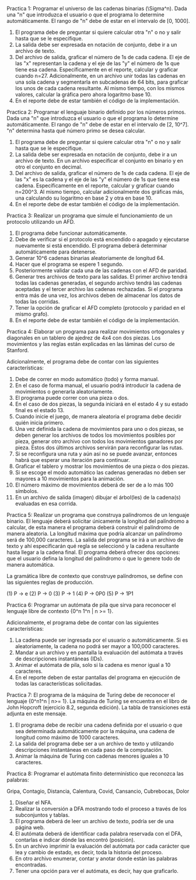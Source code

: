 Practica 1:
Programar el universo de las cadenas binarias (\Sigma^n). Dada una "n" que introduzca el usuario o que el programa lo determine automáticamente. El rango de "n" debe de estar en el intervalo de [0, 1000].

1. El programa debe de preguntar si quiere calcular otra "n" o no y salir hasta que se le especifique.
2. La salida debe ser expresada en notación de conjunto, debe ir a un archivo de texto.
3. Del archivo de salida, graficar el número de 1s de cada cadena. El eje de las "x" representan la cadena y el eje de las "y" el número de 1s que tiene esa cadena. Específicamente en el reporte, calcular y graficar cuando n=27. Adicionalmente, en un archivo unir todas las cadenas en una sola cadena y segmentarla en subcadenas de 64 bits, para graficar los unos de cada cadena resultante. Al mismo tiempo, con los mismos valores, calcular la gráfica pero ahora logaritmo base 10.
4. En el reporte debe de estar también el código de la implementación.


Practica 2:
Programar el lenguaje binario definido por los números primos. Dada una "n" que introduzca el usuario o que el programa lo determine automáticamente. El rango de "n" debe de estar en el intervalo de [2, 10^7]. "n" determina hasta qué número primo se desea calcular.

1. El programa debe de preguntar si quiere calcular otra "n" o no y salir hasta que se le especifique.
2. La salida debe ser expresada en notación de conjunto, debe ir a un archivo de texto. En un archivo especificar el conjunto en binario y en otro el conjunto en decimal.
3. Del archivo de salida, graficar el número de 1s de cada cadena. El eje de las "x" es la cadena y el eje de las "y" el número de 1s que tiene esa cadena. Específicamente en el reporte, calcular y graficar cuando n=200^3. Al mismo tiempo, calcular adicionalmente dos gráficas más, una calculando su logaritmo en base 2 y otra en base 10.
4. En el reporte debe de estar también el código de la implementación.

Practica 3:
Realizar un programa que simule el funcionamiento de un protocolo utilizando un AFD.

1. El programa debe funcionar automáticamente.
2. Debe de verificar si el protocolo está encendido o apagado y ejecutarse nuevamente si está encendido. El programa deberá determinar automáticamente para detenerse.
3. Generar 10^6 cadenas binarias aleatoriamente de longitud 64.
4. Hacer que el programa se espere 1 segundo.
5. Posteriormente validar cada una de las cadenas con el AFD de paridad.
6. Generar tres archivos de texto para las salidas. El primer archivo tendrá todas las cadenas generadas, el segundo archivo tendrá las cadenas aceptadas y el tercer archivo las cadenas rechazadas. Si el programa entra más de una vez, los archivos deben de almacenar los datos de todas las corridas.
7. Tener la opción de graficar el AFD completo (protocolo y paridad en el mismo grafo).
8. En el reporte debe de estar también el código de la implementación.

Practica 4:
Elaborar un programa para realizar movimientos ortogonales y diagonales en un tablero de ajedrez de 4x4 con dos piezas. Los movimientos y las reglas están explicadas en las láminas del curso de Stanford.

Adicionalmente, el programa debe de contar con las siguientes características:

1. Debe de correr en modo automático (todo) y forma manual.
2. En el caso de forma manual, el usuario podrá introducir la cadena de movimientos o generarla aleatoriamente.
3. El programa puede correr con una pieza o dos.
4. En el caso de dos piezas, la segunda iniciará en el estado 4 y su estado final es el estado 13.
5. Cuando inicie el juego, de manera aleatoria el programa debe decidir quién inicia primero.
6. Una vez definida la cadena de movimientos para uno o dos piezas, se deben generar los archivos de todos los movimientos posibles por pieza, generar otro archivo con todos los movimientos ganadores por pieza. Estos dos últimos archivos servirán para reconfigurar las rutas.
7. Si se reconfigura una ruta y aún así no se puede avanzar, entonces habrá que esperar una iteración para continuar.
8. Graficar el tablero y mostrar los movimientos de una pieza o dos piezas.
9. Si se escoge el modo automático las cadenas generadas no deben ser mayores a 10 movimientos para la animación.
10. El número máximo de movimientos deberá de ser de a lo más 100 símbolos.
11. En un archivo de salida (imagen) dibujar el árbol(les) de la cadena(s) evaluadas en esa corrida.

Practica 5:
Realizar un programa que construya palíndromos de un lenguaje binario. El lenguaje deberá solicitar únicamente la longitud del palíndromo a calcular, de esta manera el programa deberá construir el palíndromo de manera aleatoria. La longitud máxima que podría alcanzar un palíndromo será de 100,000 caracteres. La salida del programa se irá a un archivo de texto y ahí especificarán qué regla se seleccionó y la cadena resultante hasta llegar a la cadena final. El programa deberá ofrecer dos opciones: que el usuario defina la longitud del palíndromo o que lo genere todo de manera automática.

La gramática libre de contexto que construye palíndromos, se define con las siguientes reglas de producción.

(1) P -> e
(2) P -> 0
(3) P -> 1
(4) P -> 0P0
(5) P -> 1P1

Practica 6:
Programar un autómata de pila que sirva para reconocer el lenguaje libre de contexto {0^n 1^n | n >= 1}.

Adicionalmente, el programa debe de contar con las siguientes características:

1. La cadena puede ser ingresada por el usuario o automáticamente. Si es aleatoriamente, la cadena no podrá ser mayor a 100,000 caracteres.
2. Mandar a un archivo y en pantalla la evaluación del autómata a través de descripciones instantáneas (IDs).
3. Animar el autómata de pila, solo si la cadena es menor igual a 10 caracteres.
4. En el reporte deben de estar pantallas del programa en ejecución de todas las características solicitadas.

Practica 7:
El programa de la máquina de Turing debe de reconocer el lenguaje {0^n1^n | n>= 1}. La máquina de Turing se encuentra en el libro de John Hopcroft (ejercicio 8.2, segunda edición). La tabla de transiciones está adjunta en este mensaje.

1. El programa debe de recibir una cadena definida por el usuario o que sea determinada automáticamente por la máquina, una cadena de longitud como máximo de 1000 caracteres.
2. La salida del programa debe ser a un archivo de texto y utilizando descripciones instantáneas en cada paso de la computación.
3. Animar la máquina de Turing con cadenas menores iguales a 10 caracteres.

Practica 8:
Programar el autómata finito determinístico que reconozca las palabras:


Gripa, Contagio, Distancia, Calentura, Covid, Cansancio, Cubrebocas, Dolor
1. Diseñar el NFA.
2. Realizar la conversión a DFA mostrando todo el proceso a través de los subconjuntos y tablas.
3. El programa deberá de leer un archivo de texto, podría ser de una página web.
4. El autómata deberá de identificar cada palabra reservada con el DFA, contarlas e indicar dónde las encontró (posición).
5. En un archivo imprimir la evaluación del autómata por cada carácter que lea y cambio de estado, es decir, toda la historia del proceso.
6. En otro archivo enumerar, contar y anotar donde están las palabras encontradas.
7. Tener una opción para ver el autómata, es decir, hay que graficarlo.

